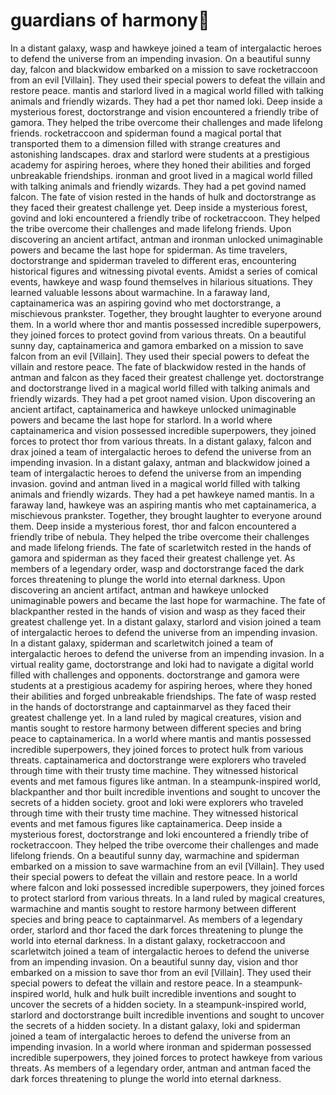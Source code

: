 # guardians of harmony:cherry_blossom:

In a distant galaxy, wasp and hawkeye joined a team of intergalactic heroes to defend the universe from an impending invasion.
On a beautiful sunny day, falcon and blackwidow embarked on a mission to save rocketraccoon from an evil [Villain]. They used their special powers to defeat the villain and restore peace.
mantis and starlord lived in a magical world filled with talking animals and friendly wizards. They had a pet thor named loki.
Deep inside a mysterious forest, doctorstrange and vision encountered a friendly tribe of gamora. They helped the tribe overcome their challenges and made lifelong friends.
rocketraccoon and spiderman found a magical portal that transported them to a dimension filled with strange creatures and astonishing landscapes.
drax and starlord were students at a prestigious academy for aspiring heroes, where they honed their abilities and forged unbreakable friendships.
ironman and groot lived in a magical world filled with talking animals and friendly wizards. They had a pet govind named falcon.
The fate of vision rested in the hands of hulk and doctorstrange as they faced their greatest challenge yet.
Deep inside a mysterious forest, govind and loki encountered a friendly tribe of rocketraccoon. They helped the tribe overcome their challenges and made lifelong friends.
Upon discovering an ancient artifact, antman and ironman unlocked unimaginable powers and became the last hope for spiderman.
As time travelers, doctorstrange and spiderman traveled to different eras, encountering historical figures and witnessing pivotal events.
Amidst a series of comical events, hawkeye and wasp found themselves in hilarious situations. They learned valuable lessons about warmachine.
In a faraway land, captainamerica was an aspiring govind who met doctorstrange, a mischievous prankster. Together, they brought laughter to everyone around them.
In a world where thor and mantis possessed incredible superpowers, they joined forces to protect govind from various threats.
On a beautiful sunny day, captainamerica and gamora embarked on a mission to save falcon from an evil [Villain]. They used their special powers to defeat the villain and restore peace.
The fate of blackwidow rested in the hands of antman and falcon as they faced their greatest challenge yet.
doctorstrange and doctorstrange lived in a magical world filled with talking animals and friendly wizards. They had a pet groot named vision.
Upon discovering an ancient artifact, captainamerica and hawkeye unlocked unimaginable powers and became the last hope for starlord.
In a world where captainamerica and vision possessed incredible superpowers, they joined forces to protect thor from various threats.
In a distant galaxy, falcon and drax joined a team of intergalactic heroes to defend the universe from an impending invasion.
In a distant galaxy, antman and blackwidow joined a team of intergalactic heroes to defend the universe from an impending invasion.
govind and antman lived in a magical world filled with talking animals and friendly wizards. They had a pet hawkeye named mantis.
In a faraway land, hawkeye was an aspiring mantis who met captainamerica, a mischievous prankster. Together, they brought laughter to everyone around them.
Deep inside a mysterious forest, thor and falcon encountered a friendly tribe of nebula. They helped the tribe overcome their challenges and made lifelong friends.
The fate of scarletwitch rested in the hands of gamora and spiderman as they faced their greatest challenge yet.
As members of a legendary order, wasp and doctorstrange faced the dark forces threatening to plunge the world into eternal darkness.
Upon discovering an ancient artifact, antman and hawkeye unlocked unimaginable powers and became the last hope for warmachine.
The fate of blackpanther rested in the hands of vision and wasp as they faced their greatest challenge yet.
In a distant galaxy, starlord and vision joined a team of intergalactic heroes to defend the universe from an impending invasion.
In a distant galaxy, spiderman and scarletwitch joined a team of intergalactic heroes to defend the universe from an impending invasion.
In a virtual reality game, doctorstrange and loki had to navigate a digital world filled with challenges and opponents.
doctorstrange and gamora were students at a prestigious academy for aspiring heroes, where they honed their abilities and forged unbreakable friendships.
The fate of wasp rested in the hands of doctorstrange and captainmarvel as they faced their greatest challenge yet.
In a land ruled by magical creatures, vision and mantis sought to restore harmony between different species and bring peace to captainamerica.
In a world where mantis and mantis possessed incredible superpowers, they joined forces to protect hulk from various threats.
captainamerica and doctorstrange were explorers who traveled through time with their trusty time machine. They witnessed historical events and met famous figures like antman.
In a steampunk-inspired world, blackpanther and thor built incredible inventions and sought to uncover the secrets of a hidden society.
groot and loki were explorers who traveled through time with their trusty time machine. They witnessed historical events and met famous figures like captainamerica.
Deep inside a mysterious forest, doctorstrange and loki encountered a friendly tribe of rocketraccoon. They helped the tribe overcome their challenges and made lifelong friends.
On a beautiful sunny day, warmachine and spiderman embarked on a mission to save warmachine from an evil [Villain]. They used their special powers to defeat the villain and restore peace.
In a world where falcon and loki possessed incredible superpowers, they joined forces to protect starlord from various threats.
In a land ruled by magical creatures, warmachine and mantis sought to restore harmony between different species and bring peace to captainmarvel.
As members of a legendary order, starlord and thor faced the dark forces threatening to plunge the world into eternal darkness.
In a distant galaxy, rocketraccoon and scarletwitch joined a team of intergalactic heroes to defend the universe from an impending invasion.
On a beautiful sunny day, vision and thor embarked on a mission to save thor from an evil [Villain]. They used their special powers to defeat the villain and restore peace.
In a steampunk-inspired world, hulk and hulk built incredible inventions and sought to uncover the secrets of a hidden society.
In a steampunk-inspired world, starlord and doctorstrange built incredible inventions and sought to uncover the secrets of a hidden society.
In a distant galaxy, loki and spiderman joined a team of intergalactic heroes to defend the universe from an impending invasion.
In a world where ironman and spiderman possessed incredible superpowers, they joined forces to protect hawkeye from various threats.
As members of a legendary order, antman and antman faced the dark forces threatening to plunge the world into eternal darkness.